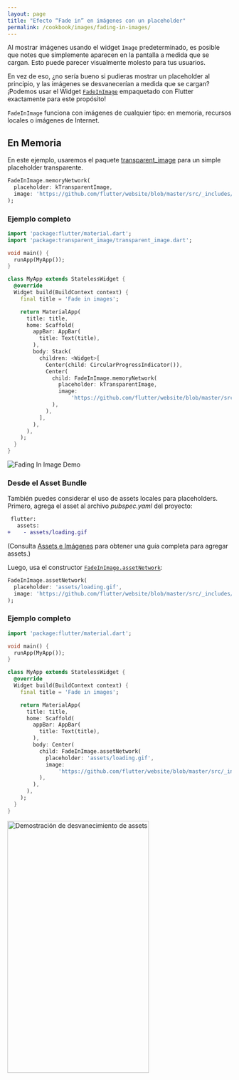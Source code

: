 ```yaml
---
layout: page
title: "Efecto “Fade in” en imágenes con un placeholder"
permalink: /cookbook/images/fading-in-images/
---
```


Al mostrar imágenes usando el widget `Image` predeterminado, es posible que notes que simplemente aparecen en la pantalla a medida que se cargan. Esto puede parecer visualmente molesto para tus usuarios.

En vez de eso, ¿no sería bueno si pudieras mostrar un placeholder al principio, y 
las imágenes se desvanecerían a medida que se cargan? ¡Podemos usar el Widget [`FadeInImage`](https://docs.flutter.io/flutter/widgets/FadeInImage-class.html) 
 empaquetado con Flutter exactamente para este propósito!

`FadeInImage` funciona con imágenes de cualquier tipo: en memoria, recursos locales o imágenes de Internet.

## En Memoria

En este ejemplo, usaremos el paquete [transparent_image](https://pub.dartlang.org/packages/transparent_image) para un simple placeholder transparente.

<!-- skip -->
```dart
FadeInImage.memoryNetwork(
  placeholder: kTransparentImage,
  image: 'https://github.com/flutter/website/blob/master/src/_includes/code/layout/lakes/images/lake.jpg?raw=true',
);
```

### Ejemplo completo

```dart
import 'package:flutter/material.dart';
import 'package:transparent_image/transparent_image.dart';

void main() {
  runApp(MyApp());
}

class MyApp extends StatelessWidget {
  @override
  Widget build(BuildContext context) {
    final title = 'Fade in images';

    return MaterialApp(
      title: title,
      home: Scaffold(
        appBar: AppBar(
          title: Text(title),
        ),
        body: Stack(
          children: <Widget>[
            Center(child: CircularProgressIndicator()),
            Center(
              child: FadeInImage.memoryNetwork(
                placeholder: kTransparentImage,
                image:
                    'https://github.com/flutter/website/blob/master/src/_includes/code/layout/lakes/images/lake.jpg?raw=true',
              ),
            ),
          ],
        ),
      ),
    );
  }
}
```

![Fading In Image Demo](/images/cookbook/fading-in-images.gif)

### Desde el Asset Bundle

También puedes considerar el uso de assets locales para placeholders. Primero, agrega el asset al archivo _pubspec.yaml_ del proyecto:

<!-- skip -->
```diff
 flutter:
   assets:
+    - assets/loading.gif
```

(Consulta [Assets e Imágenes](/assets-and-images/) para obtener una guía completa para agregar assets.)

Luego, usa el constructor [`FadeInImage.assetNetwork`](https://docs.flutter.io/flutter/widgets/FadeInImage/FadeInImage.assetNetwork.html):

<!-- skip -->
```dart
FadeInImage.assetNetwork(
  placeholder: 'assets/loading.gif',
  image: 'https://github.com/flutter/website/blob/master/src/_includes/code/layout/lakes/images/lake.jpg?raw=true',
);
```

### Ejemplo completo

```dart
import 'package:flutter/material.dart';

void main() {
  runApp(MyApp());
}

class MyApp extends StatelessWidget {
  @override
  Widget build(BuildContext context) {
    final title = 'Fade in images';

    return MaterialApp(
      title: title,
      home: Scaffold(
        appBar: AppBar(
          title: Text(title),
        ),
        body: Center(
          child: FadeInImage.assetNetwork(
            placeholder: 'assets/loading.gif',
            image:
                'https://github.com/flutter/website/blob/master/src/_includes/code/layout/lakes/images/lake.jpg?raw=true',
          ),
        ),
      ),
    );
  }
}
```

<img alt="Demostración de desvanecimiento de assets" height="566" src="/images/cookbook/fading-in-asset-demo.gif" width="318" />
